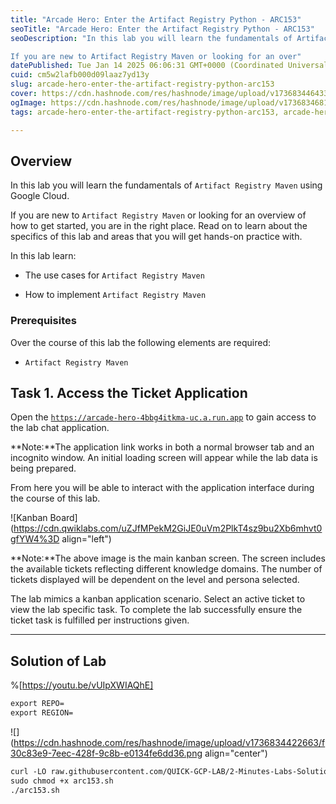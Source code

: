 ```yaml
---
title: "Arcade Hero: Enter the Artifact Registry Python - ARC153"
seoTitle: "Arcade Hero: Enter the Artifact Registry Python - ARC153"
seoDescription: "In this lab you will learn the fundamentals of Artifact Registry Maven using Google Cloud.

If you are new to Artifact Registry Maven or looking for an over"
datePublished: Tue Jan 14 2025 06:06:31 GMT+0000 (Coordinated Universal Time)
cuid: cm5w2lafb000d09laaz7yd13y
slug: arcade-hero-enter-the-artifact-registry-python-arc153
cover: https://cdn.hashnode.com/res/hashnode/image/upload/v1736834464330/788ab198-33fc-4e5b-b4fd-49eaabccd25a.png
ogImage: https://cdn.hashnode.com/res/hashnode/image/upload/v1736834681333/59d7a3c5-99b1-4192-b80e-917482a21e8c.png
tags: arcade-hero-enter-the-artifact-registry-python-arc153, arcade-hero-enter-the-artifact-registry-python, arc153

---
```


## **Overview**

In this lab you will learn the fundamentals of `Artifact Registry Maven` using Google Cloud.

If you are new to `Artifact Registry Maven` or looking for an overview of how to get started, you are in the right place. Read on to learn about the specifics of this lab and areas that you will get hands-on practice with.

In this lab learn:

* The use cases for `Artifact Registry Maven`
    
* How to implement `Artifact Registry Maven`
    

### Prerequisites

Over the course of this lab the following elements are required:

* `Artifact Registry Maven`
    

## **Task 1. Access the Ticket Application**

Open the [`https://arcade-hero-4bbg4itkma-uc.a.run.app`](https://arcade-hero-4bbg4itkma-uc.a.run.app) to gain access to the lab chat application.

**Note:**The application link works in both a normal browser tab and an incognito window. An initial loading screen will appear while the lab data is being prepared.

From here you will be able to interact with the application interface during the course of this lab.

![Kanban Board](https://cdn.qwiklabs.com/uZJfMPekM2GiJE0uVm2PlkT4sz9bu2Xb6mhvt0gfYW4%3D align="left")

**Note:**The above image is the main kanban screen. The screen includes the available tickets reflecting different knowledge domains. The number of tickets displayed will be dependent on the level and persona selected.

The lab mimics a kanban application scenario. Select an active ticket to view the lab specific task. To complete the lab successfully ensure the ticket task is fulfilled per instructions given.

---

## Solution of Lab

%[https://youtu.be/vUIpXWIAQhE] 

```apache
export REPO=
export REGION=
```

![](https://cdn.hashnode.com/res/hashnode/image/upload/v1736834422663/f30c83e9-7eec-428f-9c8b-e0134fe6dd36.png align="center")

```apache
curl -LO raw.githubusercontent.com/QUICK-GCP-LAB/2-Minutes-Labs-Solutions/main/Arcade%20Hero%20Enter%20the%20Artifact%20Registry%20Python/arc153.sh
sudo chmod +x arc153.sh
./arc153.sh
```
